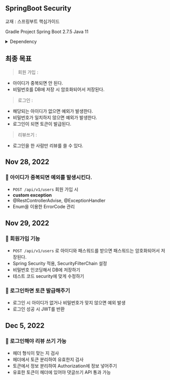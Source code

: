 ## SpringBoot Security 
교재 : 스프링부트 핵심가이드

Gradle Project
Spring Boot 2.7.5
Java 11

<details>
<summary>Dependency</summary>
<div markdown="1">

- spring-boot-starter-web
- spring-boot-starter-test
- spring-boot-starter-data-jpa
- lombok
- mysql
- spring-boot-configuration-proccesor
- springfox-swagger-ui
- jjwt
- spring-boot-starter-security
- spring-security-test

</div>
</details>




## 최종 목표
> 회원 가입 :
- 아이디가 중복되면 안 된다.
- 비밀번호를 DB에 저장 시 암호화되어서 저장된다.

> 로그인 :
- 해당되는 아이디가 없으면 예외가 발생한다.
- 비밀번호가 일치하지 않으면 예외가 발생한다.
- 로그인이 되면 토큰이 발급된다.
 
> 리뷰쓰기 :
- 로그인을 한 사람만 리뷰를 쓸 수 있다.


## Nov 28, 2022
### 📎 아이디가 중복되면 예외를 발생시킨다.
- `POST /api/v1/users` 회원 가입 시
- **custom exception**
- @RestControllerAdvise, @ExceptionHandler
- Enum을 이용한 ErrorCode 관리



## Nov 29, 2022
### 📎 회원가입 기능
- `POST /api/v1/users` 로 아이디와 패스워드를 받으면 패스워드는 암호화되어서 저장된다.
- Spring Security 적용, SecurityFilterChain 설정
- 비밀번호 인코딩해서 DB에 저장하기
- 테스트 코드 security에 맞게 수정하기
### 📎 로그인하면 토큰 발급해주기
- 로그인 시 아이디가 없거나 비밀번호가 맞지 않으면 예외 발생
- 로그인 성공 시 JWT를 반환

## Dec 5, 2022
### 📎 로그인해야 리뷰 쓰기 가능
- 헤더 형식이 맞는 지 검사
- 헤더에서 토큰 분리하여 유효한지 검사
- 토큰에서 정보 분리하여 Authorization에 정보 넣어주기
- 유효한 토큰이 헤더에 있어야 댓글쓰기 API 통과 가능